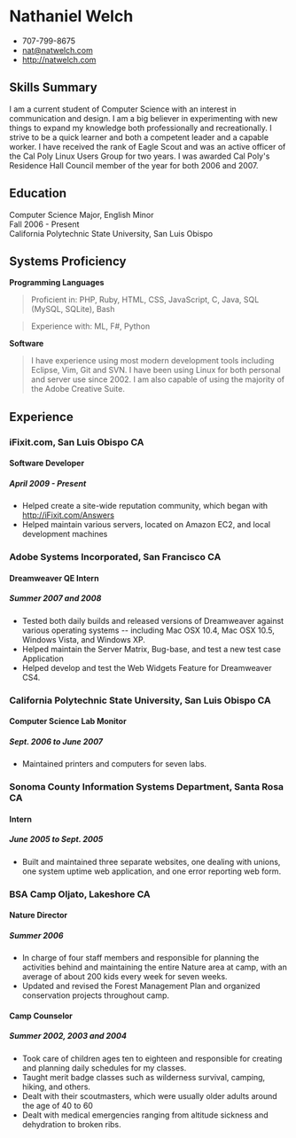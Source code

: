 # Nathaniel Welch

 * 707-799-8675
 * <nat@natwelch.com>
 * <http://natwelch.com>

## Skills Summary

I am a current student of Computer Science with an interest in communication
and design. I am a big believer in experimenting with new things to expand my
knowledge both professionally and recreationally. I strive to be a quick
learner and both a competent leader and a capable worker. I have received the
rank of Eagle Scout and was an active officer of the Cal Poly Linux Users Group
for two years. I was awarded Cal Poly's Residence Hall Council member of the
year for both 2006 and 2007.

## Education

Computer Science Major, English Minor  
Fall 2006 - Present  
California Polytechnic State University, San Luis Obispo  

## Systems Proficiency

**Programming Languages**

 > Proficient in:  PHP, Ruby, HTML, CSS, JavaScript, C, Java, SQL (MySQL, SQLite), Bash

 > Experience with: ML, F#, Python

**Software**

 > I have experience using most modern development tools including Eclipse, Vim, Git and SVN. I have been using Linux for both personal and server use since 2002. I am also capable of using the majority of the Adobe Creative Suite.

## Experience

### iFixit.com, San Luis Obispo CA

#### Software Developer

##### April 2009 - Present

 * Helped create a site-wide reputation community, which began with http://iFixit.com/Answers
 * Helped maintain various servers, located on Amazon EC2, and local development machines

### Adobe Systems Incorporated, San Francisco CA

#### Dreamweaver QE Intern

##### Summer 2007 and 2008

 * Tested both daily builds and released versions of Dreamweaver against various operating systems -- including Mac OSX 10.4, Mac OSX 10.5, Windows Vista, and Windows XP.
 * Helped maintain the Server Matrix, Bug-base, and test a new test case Application
 * Helped develop and test the Web Widgets Feature for Dreamweaver CS4.

### California Polytechnic State University, San Luis Obispo CA

#### Computer Science Lab Monitor

##### Sept. 2006 to June 2007

 * Maintained printers and computers for seven labs.

### Sonoma County Information Systems Department, Santa Rosa CA

#### Intern

##### June 2005 to Sept. 2005
 
 * Built and maintained three separate websites, one dealing with unions, one system uptime web application, and one error reporting web form.

### BSA Camp Oljato, Lakeshore CA

#### Nature Director

##### Summer 2006

 * In charge of four staff members and responsible for planning the activities behind and maintaining the entire Nature area at camp, with an average of about 200 kids every week for seven weeks.
 * Updated and revised the Forest Management Plan and organized conservation projects throughout camp.

#### Camp Counselor

##### Summer 2002, 2003 and 2004

 * Took care of children ages ten to eighteen and responsible for creating and planning daily schedules for my classes.
 * Taught merit badge classes such as wilderness survival, camping, hiking, and others.
 * Dealt with their scoutmasters, which were usually older adults around the age of 40 to 60
 * Dealt with medical emergencies ranging from altitude sickness and dehydration to broken ribs.

